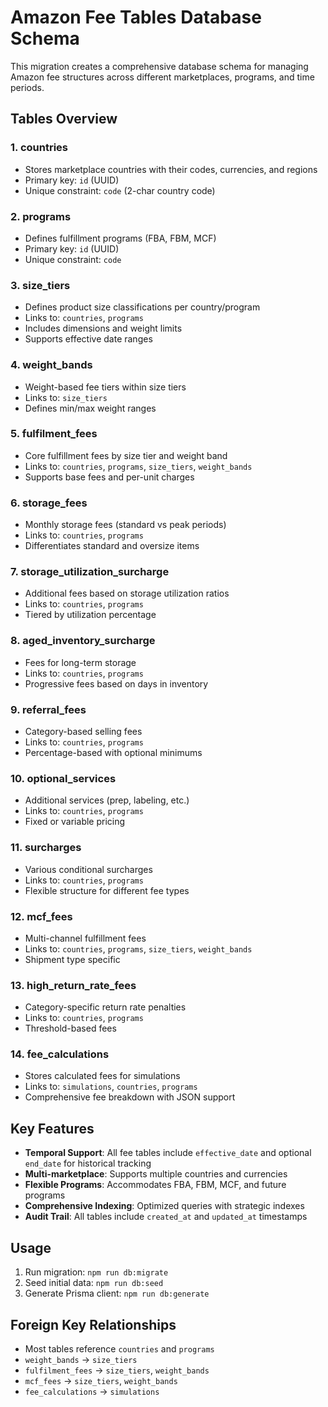 # Amazon Fee Tables Database Schema

This migration creates a comprehensive database schema for managing Amazon fee structures across different marketplaces, programs, and time periods.

## Tables Overview

### 1. **countries**
- Stores marketplace countries with their codes, currencies, and regions
- Primary key: `id` (UUID)
- Unique constraint: `code` (2-char country code)

### 2. **programs**
- Defines fulfillment programs (FBA, FBM, MCF)
- Primary key: `id` (UUID)
- Unique constraint: `code`

### 3. **size_tiers**
- Defines product size classifications per country/program
- Links to: `countries`, `programs`
- Includes dimensions and weight limits
- Supports effective date ranges

### 4. **weight_bands**
- Weight-based fee tiers within size tiers
- Links to: `size_tiers`
- Defines min/max weight ranges

### 5. **fulfilment_fees**
- Core fulfillment fees by size tier and weight band
- Links to: `countries`, `programs`, `size_tiers`, `weight_bands`
- Supports base fees and per-unit charges

### 6. **storage_fees**
- Monthly storage fees (standard vs peak periods)
- Links to: `countries`, `programs`
- Differentiates standard and oversize items

### 7. **storage_utilization_surcharge**
- Additional fees based on storage utilization ratios
- Links to: `countries`, `programs`
- Tiered by utilization percentage

### 8. **aged_inventory_surcharge**
- Fees for long-term storage
- Links to: `countries`, `programs`
- Progressive fees based on days in inventory

### 9. **referral_fees**
- Category-based selling fees
- Links to: `countries`, `programs`
- Percentage-based with optional minimums

### 10. **optional_services**
- Additional services (prep, labeling, etc.)
- Links to: `countries`, `programs`
- Fixed or variable pricing

### 11. **surcharges**
- Various conditional surcharges
- Links to: `countries`, `programs`
- Flexible structure for different fee types

### 12. **mcf_fees**
- Multi-channel fulfillment fees
- Links to: `countries`, `programs`, `size_tiers`, `weight_bands`
- Shipment type specific

### 13. **high_return_rate_fees**
- Category-specific return rate penalties
- Links to: `countries`, `programs`
- Threshold-based fees

### 14. **fee_calculations**
- Stores calculated fees for simulations
- Links to: `simulations`, `countries`, `programs`
- Comprehensive fee breakdown with JSON support

## Key Features

- **Temporal Support**: All fee tables include `effective_date` and optional `end_date` for historical tracking
- **Multi-marketplace**: Supports multiple countries and currencies
- **Flexible Programs**: Accommodates FBA, FBM, MCF, and future programs
- **Comprehensive Indexing**: Optimized queries with strategic indexes
- **Audit Trail**: All tables include `created_at` and `updated_at` timestamps

## Usage

1. Run migration: `npm run db:migrate`
2. Seed initial data: `npm run db:seed`
3. Generate Prisma client: `npm run db:generate`

## Foreign Key Relationships

- Most tables reference `countries` and `programs`
- `weight_bands` → `size_tiers`
- `fulfilment_fees` → `size_tiers`, `weight_bands`
- `mcf_fees` → `size_tiers`, `weight_bands`
- `fee_calculations` → `simulations`
